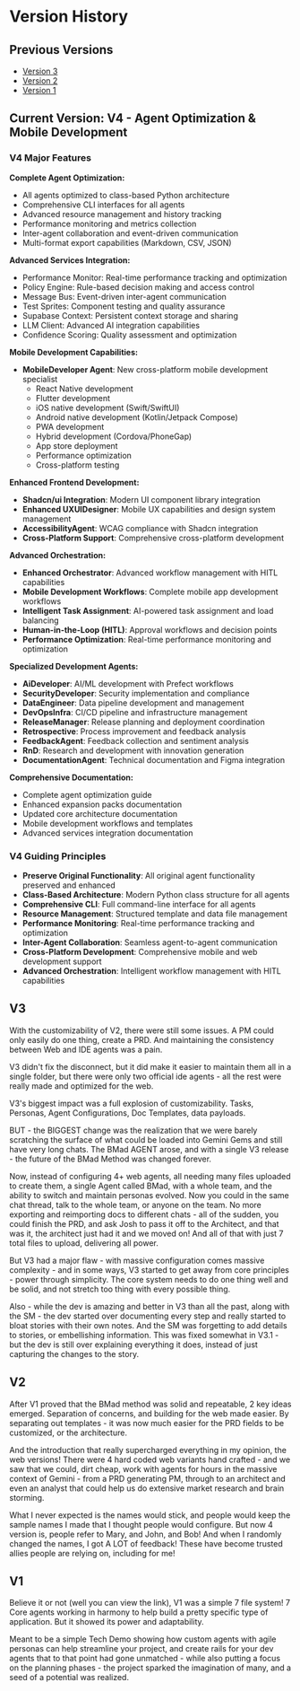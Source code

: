 # Version History

## Previous Versions

- [Version 3](https://github.com/bmadcode/BMad-Method/tree/V3)
- [Version 2](https://github.com/bmadcode/BMad-Method/tree/V2)
- [Version 1](https://github.com/bmadcode/BMad-Method/tree/V1)

## Current Version: V4 - Agent Optimization & Mobile Development

### V4 Major Features

**Complete Agent Optimization:**
- All agents optimized to class-based Python architecture
- Comprehensive CLI interfaces for all agents
- Advanced resource management and history tracking
- Performance monitoring and metrics collection
- Inter-agent collaboration and event-driven communication
- Multi-format export capabilities (Markdown, CSV, JSON)

**Advanced Services Integration:**
- Performance Monitor: Real-time performance tracking and optimization
- Policy Engine: Rule-based decision making and access control
- Message Bus: Event-driven inter-agent communication
- Test Sprites: Component testing and quality assurance
- Supabase Context: Persistent context storage and sharing
- LLM Client: Advanced AI integration capabilities
- Confidence Scoring: Quality assessment and optimization

**Mobile Development Capabilities:**
- **MobileDeveloper Agent**: New cross-platform mobile development specialist
  - React Native development
  - Flutter development
  - iOS native development (Swift/SwiftUI)
  - Android native development (Kotlin/Jetpack Compose)
  - PWA development
  - Hybrid development (Cordova/PhoneGap)
  - App store deployment
  - Performance optimization
  - Cross-platform testing

**Enhanced Frontend Development:**
- **Shadcn/ui Integration**: Modern UI component library integration
- **Enhanced UXUIDesigner**: Mobile UX capabilities and design system management
- **AccessibilityAgent**: WCAG compliance with Shadcn integration
- **Cross-Platform Support**: Comprehensive cross-platform development

**Advanced Orchestration:**
- **Enhanced Orchestrator**: Advanced workflow management with HITL capabilities
- **Mobile Development Workflows**: Complete mobile app development workflows
- **Intelligent Task Assignment**: AI-powered task assignment and load balancing
- **Human-in-the-Loop (HITL)**: Approval workflows and decision points
- **Performance Optimization**: Real-time performance monitoring and optimization

**Specialized Development Agents:**
- **AiDeveloper**: AI/ML development with Prefect workflows
- **SecurityDeveloper**: Security implementation and compliance
- **DataEngineer**: Data pipeline development and management
- **DevOpsInfra**: CI/CD pipeline and infrastructure management
- **ReleaseManager**: Release planning and deployment coordination
- **Retrospective**: Process improvement and feedback analysis
- **FeedbackAgent**: Feedback collection and sentiment analysis
- **RnD**: Research and development with innovation generation
- **DocumentationAgent**: Technical documentation and Figma integration

**Comprehensive Documentation:**
- Complete agent optimization guide
- Enhanced expansion packs documentation
- Updated core architecture documentation
- Mobile development workflows and templates
- Advanced services integration documentation

### V4 Guiding Principles

- **Preserve Original Functionality**: All original agent functionality preserved and enhanced
- **Class-Based Architecture**: Modern Python class structure for all agents
- **Comprehensive CLI**: Full command-line interface for all agents
- **Resource Management**: Structured template and data file management
- **Performance Monitoring**: Real-time performance tracking and optimization
- **Inter-Agent Collaboration**: Seamless agent-to-agent communication
- **Cross-Platform Development**: Comprehensive mobile and web development support
- **Advanced Orchestration**: Intelligent workflow management with HITL capabilities

## V3

With the customizability of V2, there were still some issues. A PM could only easily do one thing, create a PRD. And maintaining the consistency between Web and IDE agents was a pain.

V3 didn't fix the disconnect, but it did make it easier to maintain them all in a single folder, but there were only two official ide agents - all the rest were really made and optimized for the web.

V3's biggest impact was a full explosion of customizability. Tasks, Personas, Agent Configurations, Doc Templates, data payloads.

BUT - the BIGGEST change was the realization that we were barely scratching the surface of what could be loaded into Gemini Gems and still have very long chats. The BMad AGENT arose, and with a single V3 release - the future of the BMad Method was changed forever.

Now, instead of configuring 4+ web agents, all needing many files uploaded to create them, a single Agent called BMad, with a whole team, and the ability to switch and maintain personas evolved. Now you could in the same chat thread, talk to the whole team, or anyone on the team. No more exporting and reimporting docs to different chats - all of the sudden, you could finish the PRD, and ask Josh to pass it off to the Architect, and that was it, the architect just had it and we moved on! And all of that with just 7 total files to upload, delivering all power.

But V3 had a major flaw - with massive configuration comes massive complexity - and in some ways, V3 started to get away from core principles - power through simplicity. The core system needs to do one thing well and be solid, and not stretch too thing with every possible thing.

Also - while the dev is amazing and better in V3 than all the past, along with the SM - the dev started over documenting every step and really started to bloat stories with their own notes. And the SM was forgetting to add details to stories, or embellishing information. This was fixed somewhat in V3.1 - but the dev is still over explaining everything it does, instead of just capturing the changes to the story.

## V2

After V1 proved that the BMad method was solid and repeatable, 2 key ideas emerged. Separation of concerns, and building for the web made easier. By separating out templates - it was now much easier for the PRD fields to be customized, or the architecture.

And the introduction that really supercharged everything in my opinion, the web versions! There were 4 hard coded web variants hand crafted - and we saw that we could, dirt cheap, work with agents for hours in the massive context of Gemini - from a PRD generating PM, through to an architect and even an analyst that could help us do extensive market research and brain storming.

What I never expected is the names would stick, and people would keep the sample names I made that I thought people would configure. But now 4 version is, people refer to Mary, and John, and Bob! And when I randomly changed the names, I got A LOT of feedback! These have become trusted allies people are relying on, including for me!

## V1

Believe it or not (well you can view the link), V1 was a simple 7 file system! 7 Core agents working in harmony to help build a pretty specific type of application. But it showed its power and adaptability.

Meant to be a simple Tech Demo showing how custom agents with agile personas can help streamline your project, and create rails for your dev agents that to that point had gone unmatched - while also putting a focus on the planning phases - the project sparked the imagination of many, and a seed of a potential was realized.
